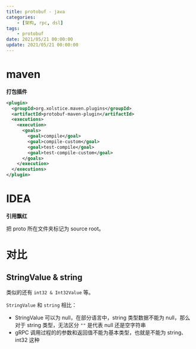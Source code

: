 ```yaml
---
title: protobuf - java
categories: 
	- [架构, rpc, dsl]
tags:
	- protobuf
date: 2021/05/21 00:00:00
update: 2021/05/21 00:00:00
---
```


# maven

**打包插件**

```xml
<plugin>
  <groupId>org.xolstice.maven.plugins</groupId>
  <artifactId>protobuf-maven-plugin</artifactId>
  <executions>
    <execution>
      <goals>
        <goal>compile</goal>
        <goal>compile-custom</goal>
        <goal>test-compile</goal>
        <goal>test-compile-custom</goal>
      </goals>
    </execution>
  </executions>
</plugin>
```

# IDEA

**引用飘红**

把 proto 所在文件夹标记为 source root。

# 对比

## StringValue & string

类似的还有 `int32 & Int32Value` 等。

`StringValue` 和 `string` 相比：

- StringValue 可以为 null，在部分语言中，string 类型数据不能为 null，那么对于 string 类型，无法区分 `""` 是代表 null 还是空字符串
- gRPC 调用过程的的参数和返回值不能为基本类型，也就是不能为 string、int32 这种

